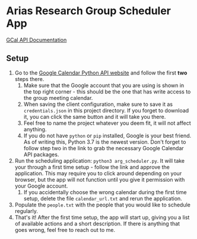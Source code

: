 # Arias Research Group Scheduler App

[GCal API Documentation](https://google-api-client-libraries.appspot.com/documentation/calendar/v3/python/latest/)

## Setup

1. Go to the [Google Calendar Python API website](https://developers.google.com/calendar/quickstart/python) and follow the first **two** steps there.
    1. Make sure that the Google account that you are using is shown in the top right corner - this should be the one that has write access to the group meeting calendar.
    1. When saving the client configuration, make sure to save it as `credentials.json` in this project directory. If you forget to download it, you can click the same button and it will take you there.
    1. Feel free to name the project whatever you deem fit, it will not affect anything.
    1. If you do not have `python` or `pip` installed, Google is your best friend. As of writing this, Python 3.7 is the newest version. Don't forget to follow step two in the link to grab the necessary Google Calendar API packages.
1. Run the scheduling application: `python3 arg_scheduler.py`. It will take your through a first time setup - follow the link and approve the application. This may require you to click around depending on your browser, but the app will not function until you give it permission with your Google account.
    1. If you accidentally choose the wrong calendar during the first time setup, delete the file `calendar_url.txt` and rerun the application.
1. Populate the `people.txt` with the people that you would like to schedule regularly.
1. That's it! After the first time setup, the app will start up, giving you a list of available actions and a short description. If there is anything that goes wrong, feel free to reach out to me.
